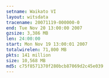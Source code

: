 ```yaml
---
setname: Waikato VI
layout: witsdata
tracename: 20071119-000000-0
end: Tue Nov 20 13:00:00 2007
gzsize: 3,386 MB
len: 24:00:00
start: Mon Nov 19 13:00:01 2007
totalwirelen: 71,800 MB
pkts: 141 million
size: 10,568 MB
md5: c75f8571370f280bcb87069d2c45e039
---
```

